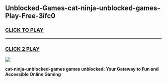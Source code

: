 
## Unblocked-Games-cat-ninja-unblocked-games-Play-Free-3ifc0
<h3>
<a href="https://premium76.site?title=cat-ninja-unblocked-games&ref=23A">CLICK TO PLAY</a></h3>
<hr>

<h3>
<a href="https://premium76.site?title=cat-ninja-unblocked-games&ref=23A">CLICK 2 PLAY</a>
  
</h3>

<a href="https://premium76.site?title=cat-ninja-unblocked-games&ref=23A"><img src="https://clearcache.store/games.png"></a>


**cat-ninja-unblocked-games games unblocked: Your Gateway to Fun and Accessible Online Gaming**
